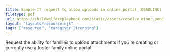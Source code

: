 ```yaml
---
title: Sample IT request to allow uploads in online portal [DEADLINK]
filetype: pdf
url: https://childwelfareplaybook.com/static/assets/resolve_minor_pending_items_asset2
layout: "layouts/resource.njk"
tags: ["resource", "caregiver-licensing"]
---
```


Request the ability for families to upload attachments if you’re creating or currently use a foster family online portal.
